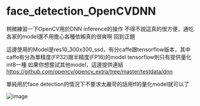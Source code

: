 # face_detection_OpenCVDNN

稍微練習一下OpenCV用於DNN inference的操作
不得不說這真的很方便，通吃各家的model還不用擔心各種依賴真的很爽啊
回到正題

這邊使用的Model是res10_300x300_ssd，有分caffe跟tensorflow版本，其中caffe有分為單精度(FP32)跟半精度(FP16)的model
tensorflow則只有提供量化int8一種
如果你想嘗試其他model，這邊提供連結 https://github.com/opencv/opencv_extra/tree/master/testdata/dnn

單純用於face detection的情況下不要求太嚴苛的話用tf的量化model就可以了

![image](https://github.com/lisssse14/face_detection_OpenCVDNN/blob/master/demo.gif)
